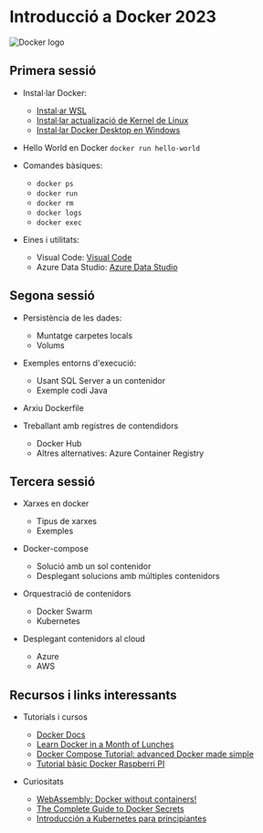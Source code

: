 # Introducció a Docker 2023

<!-- insert Docker logo here -->

![Docker logo](https://logos-marcas.com/wp-content/uploads/2021/03/Docker-Logo.png)

<!-- insert BCN Activa logo here -->

## Primera sessió

* Instal·lar Docker:
  * [Instal·ar WSL](https://docs.microsoft.com/en-us/windows/wsl/install)
  * [Instal·lar actualizació de Kernel de Linux](https://docs.microsoft.com/es-es/windows/wsl/install-manual#step-4---download-the-linux-kernel-update-package)
  * [Instal·lar Docker Desktop en Windows](https://docs.docker.com/desktop/windows/install/)

* Hello World en Docker `docker run hello-world`

* Comandes bàsiques:
  * `docker ps`
  * `docker run`
  * `docker rm`
  * `docker logs`
  * `docker exec`

* Eines i utilitats:
  * Visual Code: [Visual Code](https://code.visualstudio.com/)
  * Azure Data Studio: [Azure Data Studio](https://azuredatastudio.net/)

## Segona sessió

* Persistència de les dades:
  * Muntatge carpetes locals
  * Volums

* Exemples entorns d'execució:
  * Usant SQL Server a un contenidor
  * Exemple codi Java

* Arxiu Dockerfile

* Treballant amb registres de contendidors
  * Docker Hub
  * Altres alternatives: Azure Container Registry

## Tercera sessió

* Xarxes en docker
  * Tipus de xarxes
  * Exemples

* Docker-compose
  * Solució amb un sol contenidor
  * Desplegant solucions amb múltiples contenidors

* Orquestració de contenidors
  * Docker Swarm
  * Kubernetes

* Desplegant contenidors al cloud
  * Azure
  * AWS

## Recursos i links interessants

* Tutorials i cursos
  * [Docker Docs](https://docs.docker.com)
  * [Learn Docker in a Month of Lunches](https://diamol.net)
  * [Docker Compose Tutorial: advanced Docker made simple](https://www.educative.io/blog/docker-compose-tutorial)
  * [Tutorial bàsic Docker Raspberri PI](https://blog.330ohms.com/2022/07/30/tutorial-basico-para-usar-docker-en-tu-raspberry-pi/)
 
* Curiositats
  * [WebAssembly: Docker without containers!](https://wasmlabs.dev/articles/docker-without-containers/)
  * [The Complete Guide to Docker Secrets](https://earthly.dev/blog/docker-secrets/)
  * [Introducción a Kubernetes para principiantes](https://geekflare.com/es/kubernetes-introduction/)
